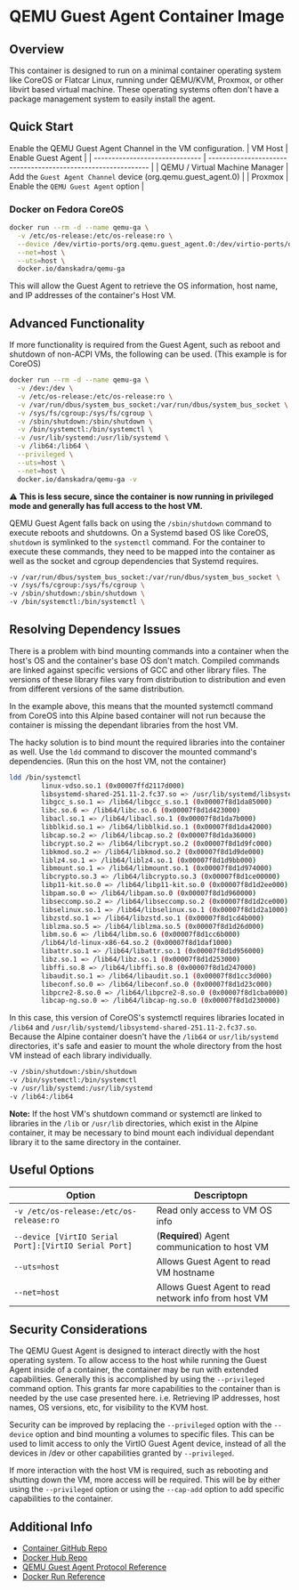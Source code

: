 # QEMU Guest Agent Container Image

## Overview

This container is designed to run on a minimal container operating system like CoreOS or
Flatcar Linux, running under QEMU/KVM, Proxmox, or other libvirt based virtual machine.
These operating systems often don't have a package management system to easily install the agent.

## Quick Start

Enable the QEMU Guest Agent Channel in the VM configuration.
| VM Host                        | Enable Guest Agent                                            |
| ------------------------------ | ------------------------------------------------------------- |
| QEMU / Virtual Machine Manager | Add the `Guest Agent Channel` device (org.qemu.guest_agent.0) |
| Proxmox                        | Enable the `QEMU Guest Agent` option                          |

### Docker on Fedora CoreOS

```bash
docker run --rm -d --name qemu-ga \
  -v /etc/os-release:/etc/os-release:ro \
  --device /dev/virtio-ports/org.qemu.guest_agent.0:/dev/virtio-ports/org.qemu.guest_agent.0 \
  --net=host \
  --uts=host \
  docker.io/danskadra/qemu-ga
```

This will allow the Guest Agent to retrieve the OS information, host name, and IP addresses of the
container's Host VM.

## Advanced Functionality

If more functionality is required from the Guest Agent, such as reboot and shutdown of non-ACPI VMs,
the following can be used. (This example is for CoreOS)

```bash
docker run --rm -d --name qemu-ga \
  -v /dev:/dev \
  -v /etc/os-release:/etc/os-release:ro \
  -v /var/run/dbus/system_bus_socket:/var/run/dbus/system_bus_socket \
  -v /sys/fs/cgroup:/sys/fs/cgroup \
  -v /sbin/shutdown:/sbin/shutdown \
  -v /bin/systemctl:/bin/systemctl \
  -v /usr/lib/systemd:/usr/lib/systemd \
  -v /lib64:/lib64 \
  --privileged \
  --uts=host \
  --net=host \
  docker.io/danskadra/qemu-ga -v
```

⚠ **This is less secure, since the container is now running in privileged mode and generally has
full access to the host VM.**

QEMU Guest Agent falls back on using the `/sbin/shutdown` command to execute reboots and shutdowns.
On a Systemd based OS like CoreOS, `shutdown` is symlinked to the `systemctl` command. For the container
to execute these commands, they need to be mapped into the container as well as the socket and cgroup
dependencies that Systemd requires.

```bash
-v /var/run/dbus/system_bus_socket:/var/run/dbus/system_bus_socket \
-v /sys/fs/cgroup:/sys/fs/cgroup \
-v /sbin/shutdown:/sbin/shutdown \
-v /bin/systemctl:/bin/systemctl \
```

## Resolving Dependency Issues

There is a problem with bind mounting commands into a container when the host's OS and the container's
base OS don't match. Compiled commands are linked against specific versions of GCC and other library
files. The versions of these library files vary from distribution to distribution and even from
different versions of the same distribution.

In the example above, this means that the mounted systemctl command from CoreOS into this Alpine
based container will not run because the container is missing the dependant libraries from the host VM.

The hacky solution is to bind mount the required libraries into the container as well. Use the `ldd`
command to discover the mounted command's dependencies. (Run this on the host VM, not the container)

```bash
ldd /bin/systemctl
        linux-vdso.so.1 (0x00007ffd2117d000)
        libsystemd-shared-251.11-2.fc37.so => /usr/lib/systemd/libsystemd-shared-251.11-2.fc37.so (0x00007f8d1d600000)
        libgcc_s.so.1 => /lib64/libgcc_s.so.1 (0x00007f8d1da85000)
        libc.so.6 => /lib64/libc.so.6 (0x00007f8d1d423000)
        libacl.so.1 => /lib64/libacl.so.1 (0x00007f8d1da7b000)
        libblkid.so.1 => /lib64/libblkid.so.1 (0x00007f8d1da42000)
        libcap.so.2 => /lib64/libcap.so.2 (0x00007f8d1da36000)
        libcrypt.so.2 => /lib64/libcrypt.so.2 (0x00007f8d1d9fc000)
        libkmod.so.2 => /lib64/libkmod.so.2 (0x00007f8d1d9de000)
        liblz4.so.1 => /lib64/liblz4.so.1 (0x00007f8d1d9bb000)
        libmount.so.1 => /lib64/libmount.so.1 (0x00007f8d1d974000)
        libcrypto.so.3 => /lib64/libcrypto.so.3 (0x00007f8d1ce00000)
        libp11-kit.so.0 => /lib64/libp11-kit.so.0 (0x00007f8d1d2ee000)
        libpam.so.0 => /lib64/libpam.so.0 (0x00007f8d1d960000)
        libseccomp.so.2 => /lib64/libseccomp.so.2 (0x00007f8d1d2ce000)
        libselinux.so.1 => /lib64/libselinux.so.1 (0x00007f8d1d2a1000)
        libzstd.so.1 => /lib64/libzstd.so.1 (0x00007f8d1cd4b000)
        liblzma.so.5 => /lib64/liblzma.so.5 (0x00007f8d1d26d000)
        libm.so.6 => /lib64/libm.so.6 (0x00007f8d1cc6b000)
        /lib64/ld-linux-x86-64.so.2 (0x00007f8d1daf1000)
        libattr.so.1 => /lib64/libattr.so.1 (0x00007f8d1d956000)
        libz.so.1 => /lib64/libz.so.1 (0x00007f8d1d253000)
        libffi.so.8 => /lib64/libffi.so.8 (0x00007f8d1d247000)
        libaudit.so.1 => /lib64/libaudit.so.1 (0x00007f8d1cc3d000)
        libeconf.so.0 => /lib64/libeconf.so.0 (0x00007f8d1d23c000)
        libpcre2-8.so.0 => /lib64/libpcre2-8.so.0 (0x00007f8d1cba0000)
        libcap-ng.so.0 => /lib64/libcap-ng.so.0 (0x00007f8d1d230000)
 ```

In this case, this version of CoreOS's systemctl requires libraries located in `/lib64` and
`/usr/lib/systemd/libsystemd-shared-251.11-2.fc37.so`. Because the Alpine container doesn't have
the `/lib64` or `usr/lib/systemd` directories, it's safe and easier to mount the whole directory
from the host VM instead of each library individually.

```bash
-v /sbin/shutdown:/sbin/shutdown
-v /bin/systemctl:/bin/systemctl
-v /usr/lib/systemd:/usr/lib/systemd
-v /lib64:/lib64
```

**Note:** If the host VM's shutdown command or systemctl are linked to libraries in the `/lib` or `/usr/lib`
directories, which exist in the Alpine container, it may be necessary to bind mount each individual
dependant library it to the same directory in the container.

## Useful Options

| Option                                               | Descriptopn                                          |
| ---------------------------------------------------- | ---------------------------------------------------- |
| `-v /etc/os-release:/etc/os-release:ro`              | Read only access to VM OS info                       |
| `--device [VirtIO Serial Port]:[VirtIO Serial Port]` | (**Required**) Agent communication to host VM        |
| `--uts=host`                                         | Allows Guest Agent to read VM hostname               |
| `--net=host`                                         | Allows Guest Agent to read network info from host VM |

## Security Considerations

The QEMU Guest Agent is designed to interact directly with the host operating system.
To allow access to the host while running the Guest Agent inside of a container, the
container may be run with extended capabilities. Generally this is accomplished by
using the `--privileged` command option. This grants far more capabilities to the
container than is needed by the use case presented here. i.e. Retrieving IP addresses,
host names, OS versions, etc, for visibility to the KVM host.

Security can be improved by replacing the `--privileged` option with the `--device`
option and bind mounting a volumes to specific files. This can be used to limit access
to only the VirtIO Guest Agent device, instead of all the devices in /dev or other
capabilities granted by `--privileged`.

If more interaction with the host VM is required, such as rebooting and shutting down the VM, more access
will be required. This will be by either using the `--privileged` option or using the `--cap-add` option
to add specific capabilities to the container.

## Additional Info

- [Container GitHub Repo](https://github.com/dskad/qemu-ga-container)
- [Docker Hub Repo](https://hub.docker.com/r/danskadra/qemu-ga)
- [QEMU Guest Agent Protocol Reference](https://qemu.readthedocs.io/en/latest/interop/qemu-ga-ref.html)
- [Docker Run Reference](https://docs.docker.com/engine/reference/run/)